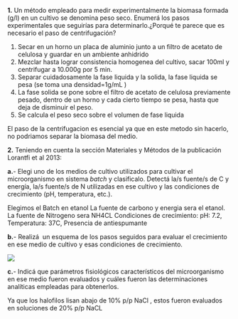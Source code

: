 **1.** Un método empleado para medir experimentalmente la biomasa formada (g/l) en un cultivo se denomina peso seco. Enumerá los pasos experimentales que seguirías para determinarlo.¿Porqué te parece que es necesario el paso de centrifugación?

1. Secar en un horno un placa de aluminio junto a un filtro de acetato de celulosa y guardar en un ambiente anhidrido
2. Mezclar hasta lograr consistencia homogenea del cultivo, sacar 100ml y centrifugar a 10.000g por 5 min.
3. Separar cuidadosamente la fase liquida y la solida, la fase liquida se pesa (se toma una densidad=1g/mL )
4. La fase solida se pone sobre el filtro de acetato de celulosa previamente pesado, dentro de un horno y cada cierto tiempo se pesa, hasta que deja de disminuir el peso.
5. Se calcula el peso seco sobre el volumen de fase liquida

El paso de la centrifugacion es esencial ya que en este metodo sin hacerlo, no podriamos separar la biomasa del medio.

**2.** Teniendo en cuenta la sección Materiales y Métodos de la publicación Lorantfi et al 2013:   

**a.**- Elegi uno de los medios de cultivo utilizados para cultivar el microorganismo en sistema _batch_ y clasificalo. Detectá la/s fuente/s de C y energía, la/s fuente/s de N utilizadas en ese cultivo y las condiciones de crecimiento (pH, temperatura, etc.).

Elegimos el Batch en etanol
La fuente de carbono y energia sera el etanol.
La fuente de Nitrogeno sera NH4CL
Condiciones de crecimiento: pH: 7.2, Temperatura: 37C, Presencia de antiespumante

**b.**- Realizá  un esquema de los pasos seguidos para evaluar el crecimiento en ese medio de cultivo y esas condiciones de crecimiento.

![](https://i.imgur.com/qWJ2jCz.png)


**c.**- Indicá que parámetros fisiológicos característicos del microorganismo en ese medio fueron evaluados y cuáles fueron las determinaciones analíticas empleadas para obtenerlos.

Ya que los halofilos lisan abajo de 10% p/p NaCl , estos fueron evaluados en soluciones de 20% p/p NaCL